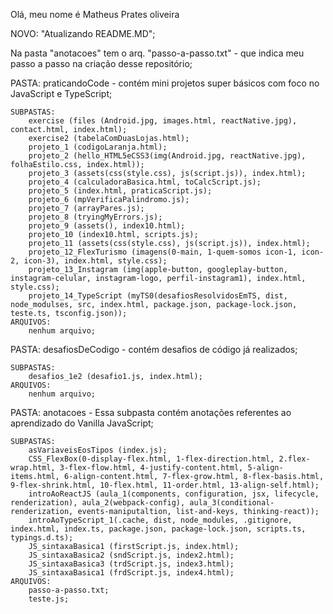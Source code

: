 Olá, meu nome é Matheus Prates oliveira


NOVO: "Atualizando README.MD";

Na pasta "anotacoes" tem o arq. "passo-a-passo.txt" - que indica meu passo a passo na criação desse repositório;


PASTA: praticandoCode - contém mini projetos super básicos com foco no JavaScript e TypeScript;

	SUBPASTAS:
		exercise (files (Android.jpg, images.html, reactNative.jpg), contact.html, index.html);
		exercise2 (tabelaComDuasLojas.html);
		projeto_1 (codigoLaranja.html);
		projeto_2 (hello_HTML5eCSS3(img(Android.jpg, reactNative.jpg), folhaEstilo.css, index.html));
		projeto_3 (assets(css(style.css), js(script.js)), index.html);
		projeto_4 (calculadoraBasica.html, toCalcScript.js);
		projeto_5 (index.html, praticaScript.js);
		projeto_6 (mpVerificaPalindromo.js);
		projeto_7 (arrayPares.js);
		projeto_8 (tryingMyErrors.js);
		projeto_9 (assets(), index10.html);
		projeto_10 (index10.html, scripts.js);
		projeto_11 (assets(css(style.css), js(script.js)), index.html);
		projeto_12_FlexTurismo (imagens(0-main, 1-quem-somos icon-1, icon-2, icon-3), index.html, style.css);
		projeto_13_Instagram (img(apple-button, googleplay-button, instagram-celular, instagram-logo, perfil-instagram1), index.html, style.css);
		projeto_14_TypeScript (myTS0(desafiosResolvidosEmTS, dist, node_modulses, src, index.html, package.json, package-lock.json, teste.ts, tsconfig.json));
	ARQUIVOS: 
		nenhum arquivo;

PASTA: desafiosDeCodigo - contém desafios de código já realizados;
	
	SUBPASTAS:
		desafios_1e2 (desafio1.js, index.html);
	ARQUIVOS: 
		nenhum arquivo;

PASTA: anotacoes - Essa subpasta contém anotações referentes ao aprendizado do Vanilla JavaScript;

	SUBPASTAS:
		asVariaveisEosTipos (index.js);
		CSS_FlexBox(0-display-flex.html, 1-flex-direction.html, 2.flex-wrap.html, 3-flex-flow.html, 4-justify-content.html, 5-align-items.html, 6-align-content.html, 7-flex-grow.html, 8-flex-basis.html, 9-flex-shrink.html, 10-flex.html, 11-order.html, 13-align-self.html);
		introAoReactJS (aula_1(components, configuration, jsx, lifecycle, renderization), aula_2(webpack-config), aula_3(conditional-renderization, events-maniputaltion, list-and-keys, thinking-react));
		introAoTypeScript_1(.cache, dist, node_modules, .gitignore, index.html, index.ts, package.json, package-lock.json, scripts.ts, typings.d.ts);
		JS_sintaxaBasica1 (firstScript.js, index.html);
		JS_sintaxaBasica2 (sndScript.js, index2.html);
		JS_sintaxaBasica3 (trdScript.js, index3.html);
		JS_sintaxaBasica1 (frdScript.js, index4.html);
	ARQUIVOS:
		passo-a-passo.txt;
		teste.js;
